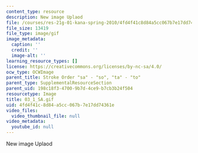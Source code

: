 ```yaml
---
content_type: resource
description: New image Uplaod
file: /courses/res-21g-01-kana-spring-2010/4fd4f41c8d84a5cc067b7e17dd74361e_03_1_SA.gif
file_size: 13419
file_type: image/gif
image_metadata:
  caption: ''
  credit: ''
  image-alt: ''
learning_resource_types: []
license: https://creativecommons.org/licenses/by-nc-sa/4.0/
ocw_type: OCWImage
parent_title: Stroke Order "sa" - "so", "ta" - "to"
parent_type: SupplementalResourceSection
parent_uid: 198c18f3-4700-9b7d-4ce9-b7cb3b24f504
resourcetype: Image
title: 03_1_SA.gif
uid: 4fd4f41c-8d84-a5cc-067b-7e17dd74361e
video_files:
  video_thumbnail_file: null
video_metadata:
  youtube_id: null
---
```

New image Uplaod